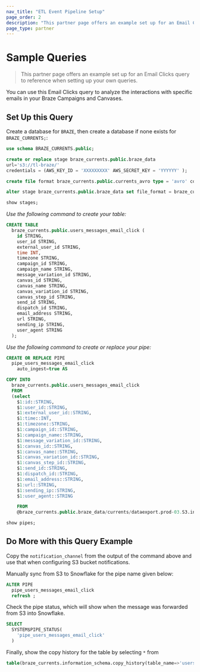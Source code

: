 ```yaml
---
nav_title: "ETL Event Pipeline Setup"
page_order: 2
description: "This partner page offers an example set up for an Email Clicks query to reference when setting up your own queries."
page_type: partner
---
```


# Sample Queries

>  This partner page offers an example set up for an Email Clicks query to reference when setting up your own queries.

You can use this Email Clicks query to analyze the interactions with specific emails in your Braze Campaigns and Canvases.

## Set Up this Query

Create a database for `BRAZE`, then create a database if none exists for `BRAZE_CURRENTS;`:

```sql
use schema BRAZE_CURRENTS.public;

create or replace stage braze_currents.public.braze_data
url='s3://tl-braze/'
credentials = (AWS_KEY_ID = 'XXXXXXXXX' AWS_SECRET_KEY = 'YYYYYY' );

create file format braze_currents.public.currents_avro type = 'avro' compression = 'auto';

alter stage braze_currents.public.braze_data set file_format = braze_currents.public.currents_avro;

show stages;
```

_Use the following command to create your table:_

```sql
CREATE TABLE
  braze_currents.public.users_messages_email_click (
    id STRING,
    user_id STRING,
    external_user_id STRING,
    time INT,
    timezone STRING,
    campaign_id STRING,
    campaign_name STRING,
    message_variation_id STRING,
    canvas_id STRING,
    canvas_name STRING,
    canvas_variation_id STRING,
    canvas_step_id STRING,
    send_id STRING,
    dispatch_id STRING,
    email_address STRING,
    url STRING,
    sending_ip STRING,
    user_agent STRING
  );
```

_Use the following command to create or replace your pipe:_

```sql
CREATE OR REPLACE PIPE
  pipe_users_messages_email_click
    auto_ingest=true AS

COPY INTO
  braze_currents.public.users_messages_email_click
  FROM
  (select
    $1:id::STRING,
    $1:user_id::STRING,
    $1:external_user_id::STRING,
    $1:time::INT,
    $1:timezone::STRING,
    $1:campaign_id::STRING,
    $1:campaign_name::STRING,
    $1:message_variation_id::STRING,
    $1:canvas_id::STRING,
    $1:canvas_name::STRING,
    $1:canvas_variation_id::STRING,
    $1:canvas_step_id::STRING,
    $1:send_id::STRING,
    $1:dispatch_id::STRING,
    $1:email_address::STRING,
    $1:url::STRING,
    $1:sending_ip::STRING,
    $1:user_agent::STRING

    FROM
    @braze_currents.public.braze_data/currents/dataexport.prod-03.S3.integration.YOUR_INTEGRATION_ID_HERE/event_type=users.messages.email.click/);

show pipes;
```

## Do More with this Query Example

Copy the `notification_channel` from the output of the command above and use that when configuring S3 bucket notifications.

Manually sync from S3 to Snowflake for the pipe name given below:

```sql
ALTER PIPE
  pipe_users_messages_email_click
  refresh ;
```

Check the pipe status, which will show when the message was forwarded from S3 into Snowflake.

```sql
SELECT
  SYSTEM$PIPE_STATUS(
    'pipe_users_messages_email_click'
  )
```

Finally, show the copy history for the table by selecting `*` from

```sql
table(braze_currents.information_schema.copy_history(table_name=>'users_messages_email_click', start_time=> dateadd(hours, -1, current_timestamp())));
```